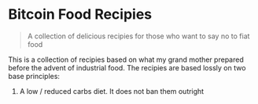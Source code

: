 # Bitcoin Food Recipies

> A collection of delicious recipies for those who want to say no to fiat food

This is a collection of recipies based on what my grand mother prepared before the advent of industrial food. The recipies are based lossly on two base principles:

1) A low / reduced carbs diet. It does not ban them outright
